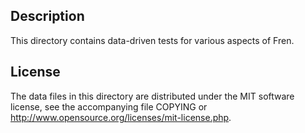 Description
------------

This directory contains data-driven tests for various aspects of Fren.

License
--------

The data files in this directory are distributed under the MIT software
license, see the accompanying file COPYING or
http://www.opensource.org/licenses/mit-license.php.

